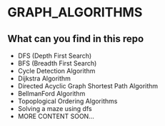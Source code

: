 # GRAPH_ALGORITHMS
## What can you find in this repo
- DFS (Depth First Search)
- BFS (Breadth First Search)
- Cycle Detection Algorithm
- Dijkstra Algorithm
- Directed Acyclic Graph Shortest Path Algorithm
- BellmanFord Algorithm
- Topoplogical Ordering Algorithms
- Solving a maze using dfs
- MORE CONTENT SOON...

